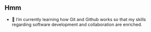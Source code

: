 ## Hmm

- 🌱 I’m currently learning how Git and Github works so that my skills regarding software development and collaboration are enriched.
